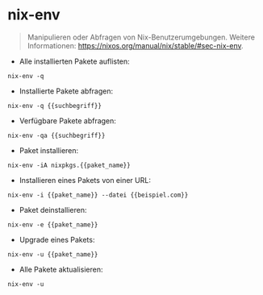 # nix-env

> Manipulieren oder Abfragen von Nix-Benutzerumgebungen.
> Weitere Informationen: <https://nixos.org/manual/nix/stable/#sec-nix-env>.

- Alle installierten Pakete auflisten:

`nix-env -q`

- Installierte Pakete abfragen:

`nix-env -q {{suchbegriff}}`

- Verfügbare Pakete abfragen:

`nix-env -qa {{suchbegriff}}`

- Paket installieren:

`nix-env -iA nixpkgs.{{paket_name}}`

- Installieren eines Pakets von einer URL:

`nix-env -i {{paket_name}} --datei {{beispiel.com}}`

- Paket deinstallieren:

`nix-env -e {{paket_name}}`

- Upgrade eines Pakets:

`nix-env -u {{paket_name}}`

- Alle Pakete aktualisieren:

`nix-env -u`
